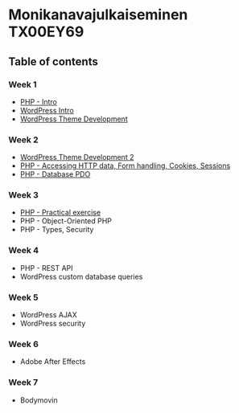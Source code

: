 # Monikanavajulkaiseminen TX00EY69

## Table of contents

### Week 1

- [PHP - Intro](week1/01-PHP-intro.md)
- [WordPress Intro](week1/02-WP-intro.md)
- [WordPress Theme Development](week1/03-theme-dev-1.md)

### Week 2

- [WordPress Theme Development 2](week2/01-theme-dev-2.md)
- [PHP - Accessing HTTP data, Form handling, Cookies, Sessions](week2/02-http-forms.md)
- [PHP - Database PDO](week2/03-database.md)

### Week 3

- [PHP - Practical exercise](week3/01-pracical-assignment.md) 
- PHP - Object-Oriented PHP
- PHP - Types, Security

### Week 4

- PHP - REST API
- WordPress custom database queries

### Week 5

- WordPress AJAX
- WordPress security

### Week 6

- Adobe After Effects

### Week 7

- Bodymovin
